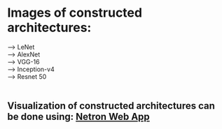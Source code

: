 # Images of constructed architectures: 
 --> LeNet <br>
 --> AlexNet <br>
 --> VGG-16 <br>
 --> Inception-v4 <br>
 --> Resnet 50  <br> 
<br>
## Visualization of constructed architectures can be done using: <a href="https://netron.app/"> Netron Web App </a>
